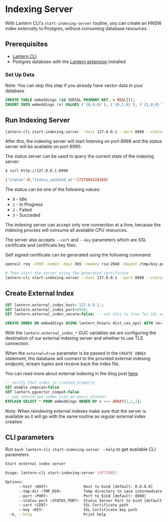 # Indexing Server

With Lantern CLI's `start-indexing-server` routine, you can create an HNSW index externally to Postgres, without consuming database resources.

## Prerequisites

- [Lantern CLI](/docs/lantern-cli/install)
- Postgres database with the [Lantern extension](/docs/lantern-db/install) installed

### Set Up Data

Note: You can skip this step if you already have vector data in your database

```sql
CREATE TABLE embeddings (id SERIAL PRIMARY KEY, v REAL[]);
INSERT INTO embeddings (v) VALUES ('{0,0,0}'), ('{0,1,0}'), ('{1,0,0}');
```

## Run Indexing Server

```bash
lantern-cli start-indexing-server --host 127.0.0.1 --port 8998 --status-port 8990
```

After this, the indexing server will start listening on port 8998 and the status server will be available on port 8990.

The status server can be used to query the current state of the indexing server:  

```bash
$ curl http://127.0.0.1:8990  

{"status":0,"status_updated_at":1727964328269}
```

The status can be one of the following values:  

- `0` - Idle
- `1` - In Progress
- `2` - Failed
- `3` - Succeded

The indexing server can accept only one connection at a time, because the indexing process will consume all available CPU resources.  

The server also accepts `--cert` and `--key` parameters which are SSL certificate and certificate key files.  

Self signed certificate can be generated using the following command:

```bash
openssl req -x509 -nodes -days 365 -newkey rsa:2048 -keyout /tmp/key.pem -out /tmp/cert.pem -subj '/C=US/ST=California/L=San Francisco/O=MyCompany/CN=example.com'

# Then start the server using the generated certificate
lantern-cli start-indexing-server --host 127.0.0.1 --port 8998 --status-port 8990 --cert /tmp/cert.pem --key /tmp/key.pem
```

## Create External Index

```sql
SET lantern.external_index_host='127.0.0.1';
SET lantern.external_index_port=8998;
SET lantern.external_index_secure=false; -- set this to true for SSL servers

CREATE INDEX ON embeddings USING lantern_hnsw(v dist_cos_ops) WITH (m=12, ef_construction=64, external=true);
```

With the `lantern.external_index_*` GUC variables we are configuring the destination of our external indexing server and whether to use TLS connection.

When the `external=true` parameter is be passed in the `CREATE INDEX` statement, the database will connect to the provided external indexing endpoint, stream tuples and receive back the index file.

You can read more about external indexing in the blog post [here](/blog/pgvector-external-indexing).

```sql
-- verify that index is created properly
SET enable_seqscan=false
SET lantern.pgvector_compat=false
-- you should see index scan on query planner
EXPLAIN SELECT * FROM embeddings ORDER BY v <=> ARRAY[1,1,1];
```

Note: When reindexing external indexes make sure that the server is available as it will go with the same routine as regular external index creation

## CLI parameters

Run `bash lantern-cli start-indexing-server --help` to get available CLI parameters

```bash
Start external index server

Usage: lantern-cli start-indexing-server [OPTIONS]

Options:
      --host <HOST>                Host to bind [default: 0.0.0.0]
      --tmp-dir <TMP_DIR>          Temp directory to save intermediate files [default: /tmp]
      --port <PORT>                Port to bind [default: 8998]
      --status-port <STATUS_PORT>  Status Server Port to bind [default: 8999]
      --cert <CERT>                SSL Certificate path
      --key <KEY>                  SSL Certificate key path
  -h, --help                       Print help
```
